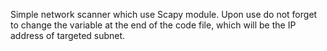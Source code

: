 Simple network scanner which use Scapy module. 
Upon use do not forget to change the variable at the end of the code file, which will be the IP address of targeted subnet.
